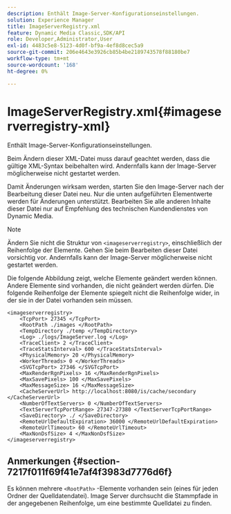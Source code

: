 ```yaml
---
description: Enthält Image-Server-Konfigurationseinstellungen.
solution: Experience Manager
title: ImageServerRegistry.xml
feature: Dynamic Media Classic,SDK/API
role: Developer,Administrator,User
exl-id: 4483c5e8-5123-4d0f-bf9a-4ef8d8cec5a9
source-git-commit: 206e4643e3926cb85b4be2189743578f88180be7
workflow-type: tm+mt
source-wordcount: '168'
ht-degree: 0%

---
```


# ImageServerRegistry.xml{#imageserverregistry-xml}

Enthält Image-Server-Konfigurationseinstellungen.

Beim Ändern dieser XML-Datei muss darauf geachtet werden, dass die gültige XML-Syntax beibehalten wird. Andernfalls kann der Image-Server möglicherweise nicht gestartet werden.

Damit Änderungen wirksam werden, starten Sie den Image-Server nach der Bearbeitung dieser Datei neu. Nur die unten aufgeführten Elementwerte werden für Änderungen unterstützt. Bearbeiten Sie alle anderen Inhalte dieser Datei nur auf Empfehlung des technischen Kundendienstes von Dynamic Media.

>[!NOTE]
>
>Ändern Sie nicht die Struktur von `<imageserverregistry>`, einschließlich der Reihenfolge der Elemente. Gehen Sie beim Bearbeiten dieser Datei vorsichtig vor. Andernfalls kann der Image-Server möglicherweise nicht gestartet werden.

Die folgende Abbildung zeigt, welche Elemente geändert werden können. Andere Elemente sind vorhanden, die nicht geändert werden dürfen. Die folgende Reihenfolge der Elemente spiegelt nicht die Reihenfolge wider, in der sie in der Datei vorhanden sein müssen.

```
<imageserverregistry>
    <TcpPort> 27345 </TcpPort>    
    <RootPath ./images </RootPath>
    <TempDirectory ./temp </TempDirectory>
    <Log> ./logs/ImageServer.log </Log>
    <TraceClient> 2 </TraceClient>
    <TraceStatsInterval> 600 </TraceStatsInterval>
    <PhysicalMemory> 20 </PhysicalMemory>
    <WorkerThreads> 0 </WorkerThreads>
    <SVGTcpPort> 27346 </SVGTcpPort>
    <MaxRenderRgnPixels> 16 </MaxRenderRgnPixels>
    <MaxSavePixels> 100 </MaxSavePixels>
    <MaxMessageSize> 16 </MaxMessageSize>
    <CacheServerUrl> http://localhost:8080/is/cache/secondary </CacheServerUrl>
    <NumberOfTextServers> 0 </NumberOfTextServers>
    <TextServerTcpPortRange> 27347-27380 </TextServerTcpPortRange>
    <SaveDirectory> ./ </SaveDirectory>
    <RemoteUrlDefaultExpiration> 36000 </RemoteUrlDefaultExpiration>
    <RemoteUrlTimeout> 60 </RemoteUrlTimeout>
    <MaxNonDsfSize> 4 </MaxNonDsfSize>
</imageserverregistry>
```

## Anmerkungen {#section-7217f011f69f41e7af4f3983d7776d6f}

Es können mehrere `<RootPath>` -Elemente vorhanden sein (eines für jeden Ordner der Quelldatendatei). Image Server durchsucht die Stammpfade in der angegebenen Reihenfolge, um eine bestimmte Quelldatei zu finden.
